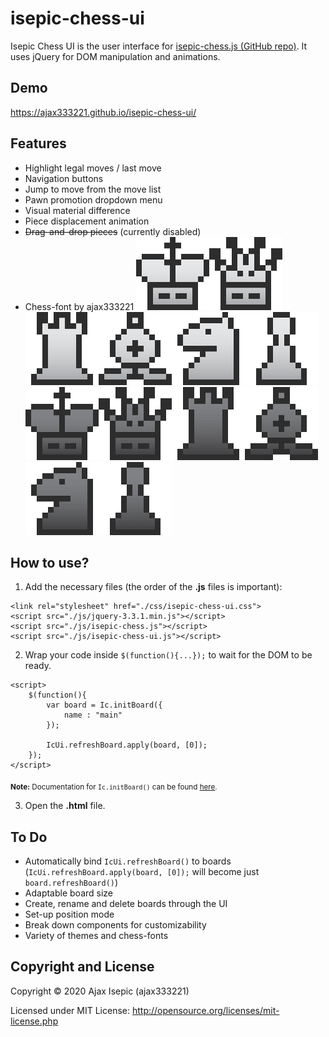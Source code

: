 isepic-chess-ui
================

Isepic Chess UI is the user interface for [isepic-chess.js (GitHub repo)](https://github.com/ajax333221/isepic-chess). It uses jQuery for DOM manipulation and animations.

Demo
-------------

https://ajax333221.github.io/isepic-chess-ui/

Features
-------------

- Highlight legal moves / last move
- Navigation buttons
- Jump to move from the move list
- Pawn promotion dropdown menu
- Visual material difference
- Piece displacement animation
- ~~Drag-and-drop pieces~~ (currently disabled)
- Chess-font by ajax333221 ![White King](css/images/wk.png?s=20 "white king")![White Queen](css/images/wq.png?s=20 "white queen")![White Rook](css/images/wr.png?s=20 "white rook")![White Bishop](css/images/wb.png?s=20 "white bishop")![White Knight](css/images/wn.png?s=20 "white knight")![White Pawn](css/images/wp.png?s=20 "white pawn")![Black King](css/images/bk.png?s=20 "black king")![Black Queen](css/images/bq.png?s=20 "black queen")![Black Rook](css/images/br.png?s=20 "black rook")![Black Bishop](css/images/bb.png?s=20 "black bishop")![Black Knight](css/images/bn.png?s=20 "black knight")![Black Pawn](css/images/bp.png?s=20 "black pawn")

How to use?
-------------

1. Add the necessary files (the order of the **.js** files is important):

```
<link rel="stylesheet" href="./css/isepic-chess-ui.css">
<script src="./js/jquery-3.3.1.min.js"></script>
<script src="./js/isepic-chess.js"></script>
<script src="./js/isepic-chess-ui.js"></script>
```

2. Wrap your code inside `$(function(){...});` to wait for the DOM to be ready.

```
<script>
	$(function(){
		var board = Ic.initBoard({
			name : "main"
		});
		
		IcUi.refreshBoard.apply(board, [0]);
	});
</script>
```
<sub>**Note:** Documentation for `Ic.initBoard()` can be found [here](https://github.com/ajax333221/isepic-chess#documentation).</sub>

3. Open the **.html** file.

To Do
-------------

- Automatically bind `IcUi.refreshBoard()` to boards (`IcUi.refreshBoard.apply(board, [0]);` will become just `board.refreshBoard()`)
- Adaptable board size
- Create, rename and delete boards through the UI
- Set-up position mode
- Break down components for customizability
- Variety of themes and chess-fonts

Copyright and License
-------------

Copyright © 2020 Ajax Isepic (ajax333221)

Licensed under MIT License: http://opensource.org/licenses/mit-license.php
